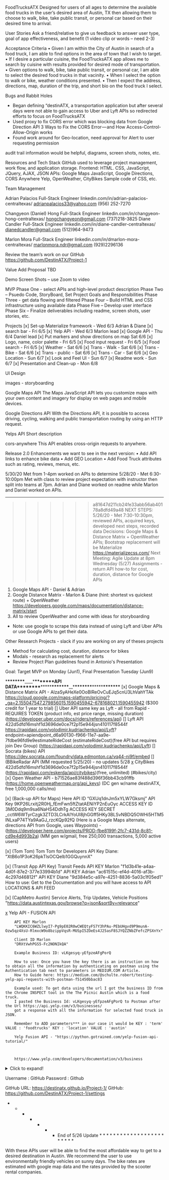 FoodTrucksATX
Designed for users of all ages to determine the available food trucks in the user’s desired area of Austin, TX then allowing them to choose to walk, bike, take public transit, or personal car based on their desired time to arrival.

User Stories
Ask a friend/relative to give us feedback to answer user type, goal of app effectiveness, and benefit (1 video clip or words – need 2-3)

Acceptance Criteria
• Given I am within the City of Austin in search of a food truck, I am able to find options in the area of town that I wish to target.
• If I desire a particular cuisine, the FoodTrucksATX app allows me to search by cuisine with results provided for desired mode of transportation.
• Given options to walk, bike, take public transit, or personal car, I am able to select the desired food trucks in that vacinity.
• When I select the option to walk or bike, weather conditions presented.
• Then I expect the address, directions, map, duration of the trip, and short bio on the food truck I select.

Bugs and Rabbit Holes

- Began defining “destinATX, a transportation application but after several days were not able to gain access to Uber and Lyft APIs so redirected efforts to focus on FoodTrucksATX
- Used proxy to fix CORS error which was blocking data from Google Direction API
  3 Ways to Fix the CORS Error — and How Access-Control-Allow-Origin works
- Found work around for Geo-location, need approval for Alert to user requesting permission

audit trail information would be helpful, diagrams, screen shots, notes, etc.

Resources and Tech Stack
GitHub used to leverage project management, work flow, and application storage.
Frontend: HTML. CSS, JavaScript, JQuery, AJAX, JSON
APIs: Google Maps JavaScript, Google Directions, CORS Anywhere Yelp, OpenWeather, CityBikes
Sample code of CSS, etc.

Team Management

Adrian Palacios
Full-Stack Engineer
linkedin.com/in/adrian-palacios-centraltexas/
adrianpalacios33@yahoo.com (956) 252-7270

Changyeon (Daniel) Hong
Full-Stack Engineer
linkedin.com/in/changyeon-hong-centraltexas/
hongchangyeon@gmail.com (737)218-3825
Diane Candler
Full-Stack Engineer
linkedin.com/in/diane-candler-centraltexas/
dianedcandler@gmail.com (512)964-9473

Marlon Mora
Full-Stack Engineer
linkedin.com/in/dmarlon-mora-centraltexas/
marlonmora.ndr@gmail.com (929)2296136

Review the team’s work on our GitHub https://github.com/DestinATX/Project-1

Value Add Proposal
TBD

Demo
Screen Shots – use Zoom to video

MVP
Phase One - select APIs and high-level product description
Phase Two – Psuedo Code, StoryBoard, Set Project Goals and Responsibilities
Phase Three - get data flowing and filtered
Phase Four – Build HTML and CSS infrastructure using available data
Phase Five – Develop user interface
Phase Six – Finalize deliverables including readme, screen shots, user stories, etc.

Projects
[x] Set-up Materialize framework - Wed 6/3  Adrian & Diane
[x] search bar - Fri 6/5 
[x] Yelp API - Wed 6/3 Marlon lead
[x] Google API - Thu 6/4 Daniel lead
[x]  Put markers and show directions on map Sat 6/6
[x]  Logo, name, color palette - Fri 6/5
[x]  Food input request - Fri 6/5
[x]  Food search - Fri 6/5
[x]  Weather - Sat 6/6
[x]  Trans - Walk - Sat 6/6
[x]  Trans - Bike - Sat 6/6
[x]  Trans - public - Sat 6/6
[x]  Trans - Car - Sat 6/6
[x] Geo Location - Sun 6/7
[x]  Look and Feel UI - Sun 6/7
[x]  Readme work - Sun 6/7
[x]  Presentation and Clean-up - Mon 6/8 




UI Design

images - storyboarding

Google Maps API
The Maps JavaScript API lets you customize maps with your own content and imagery for display on web pages and mobile devices.

Google Directions API
With the Directions API, it is possible to access driving, cycling, walking and public transportation routing by using an HTTP request.

Yelps API
Short description

cors-anywhere
This API enables cross-origin requests to anywhere.

Release 2.0
Enhancements we want to see in the next version:
• Add API links to enhance bike data
• Add GEO Location
• Add Food Truck attributes such as rating, reviews, menus, etc.

5/30/20 Met from 1-4pm worked on APIs to determine
5/28/20 - Met 6:30-10:00pm
Met with class to review project expectation with instructor then split into teams at 7pm.
Adrian and Diane worked on readme while Marlon and Daniel worked on APIs.

---

> > > > > > > a81647d211cb24fe33abb56ab40178a8dfd49a48
> > > > > > > NEXT STEPS:
> > > > > > > 5/26/20 - Met 7:30-10:30pm, reviewed APIs, acquired keys, developed next steps, recorded data
> > > > > > > Decisions: Google Maps & Distance Matrix + OpenWeather APIs; Bootstrap replacement will be Materialize https://materializecss.com/
> > > > > > > Next Meeting: Agile Update at 8pm Wednesday (5/27)
> > > > > > > Assignments - return API how-to for cost, duration, distance for Google APIs

1.  Google Maps API - Daniel & Adrian
2.  Google Distance Matrix - Marlon & Diane (hint: shortest vs quickest route) + OpenWeather
    https://developers.google.com/maps/documentation/distance-matrix/start
3.  All to review OpenWeather and come with ideas for storyboarding

- Note: use google to scrape this data instead of using Lyft and Uber APIs or use Google APIs to get their data.

Other Research Projects - slack if you are working on any of theses projects

- Method for calculating cost, duration, distance for bikes
- Modals - research as replacement for alerts
- Review Project Plan guidelines found in Antonio's Presentation

Goal: Target MVP on Monday (Jun1), Final Presentation Tuesday (Jun9)

\***\*\*\*\*\*\*\***\_\_\_\_\***\*\*\*\*\*\*\***API DATA\***\*\*\*\*\*\*\***\*\*\*\*\***\*\*\*\*\*\*\***\_\_\***\*\*\*\*\*\*\***\*\*\*\*\***\*\*\*\*\*\*\***
[x] Google Maps & Distance Matrix API - AIzaSyAHeXe0OoBIReOvCuEJq5cnU3LhVahYTAk
https://cloud.google.com/maps-platform/pricing/?_ga=2.155047547.279856015.1590455942-678168021.1590455942
(\$300 credit for 1 year to trial)
[] Uber API same key as Lyft - all from Rapid - REQUIRES TOKEN
(product info, est price range, missing duration)
(https://developer.uber.com/docs/riders/references/api)
[] Lyft API 422d5dfd16mshf1d3696de0ce7f2p15e944jsn410117f8544f
https://rapidapi.com/volodimir.kudriachenko/api/Lyft? endpoint=apiendpoint_d6a90130-f966-11e7-aa9e-7fdbe96fd9e9estimateRideCost
(estimateRideCost)(free API but requires join Dev Group)
(https://rapidapi.com/volodimir.kudriachenko/api/Lyft)
[] Socrata (bikes) API
https://dev.socrata.com/foundry/data.edmonton.ca/vq44-ni9f/embed
[] (BBikeRadar API (MM requested 5/25/20) - no updates 5/28
[x](Back-up) CityBikes 422d5dfd16mshf1d3696de0ce7f2p15e944jsn410117f8544f
(https://rapidapi.com/eskerda/api/citybikes)(free, unlimited) (#bikes/city)
[x] Open Weather API - b71526ae83f488d396f36bb43cb91ffb
(https://home.openweathermap.org/api_keys)
(DC gen w/name destinATX, free 1,000,000 calls/mo)

[x] (Back-up API for Maps) Here API ID “GXUq1dnJm5xYLW7Gksmj”
API Key 9KP26Lrxitj2R0Hj_fEmFwn5ftZtatAENiYP2nEuOyc
ACCESS KEY ID 3M0Ddq9m9sa6NaHS4DdhTg
ACCESS KEY SECRET \_cctW6WTyrCzgk3ZTD3LCrkAIYoUI8jhGGff5HKy3BLSvNBDQ5OWHi5HTM5lNLxaP74TYa9AaGJ_rzcKQp92fQ
(Here is a Google Maps alternate, directions API from Google, uses Waypoints) -
(https://developer.here.com/projects/PROD-fbe8199f-2fc7-431d-8c81-cd9e4d993b2a)
(MM gen w/gmail, free 250,000 transactions, 5,000 active users)

[x] (Tom Tom) Tom Tom for Developers API Key Diane: "XtB6o1P3oK26pkTlsOCQelb1GGQuynnX"

[x] (Transit App API Key) Transit Feeds API KEY Marlon "f1d3b41e-a4aa-4d0f-87e2-377e33994b1d"
API KEY Adrian "ac61515c-ef4d-4016-af3b-4c297d46812f"
API KEY Diane "9d384e5c-a97e-4251-8836-5a03c1f05ed1"
How to use: Get to the Documentation and you will have access to API LOCATIONS & API FEED

[x] (CapMetro Austin) Service Alerts, Trip Updates, Vehicle Positions "https://data.austintexas.gov/browse?q=json&sortBy=relevance"

[x](YELP) Yelp API - FUSION API

        API KEY Marlon
        "LWQKKIC6WZLlwyI7-Pg9pE02R0wCWEQtyFS7Y3hPAu-PEbUHgvd9P9munA-Ozw5qz4XsU-RlmxcW9o8bzippVqsR-MUSpI5ZOeEs4J25asF8SJYQZZNbZFefcZPSXnYx"

        Client ID Marlon
        "DRXtVwhPGS5-Fc2NONIkQA"

        Example Business ID: vLKgesyq-yEfpzeAFgPorQ

        How to use: Once you have the key there is an instruction on how to obtain all the information by authenticating on postman using the Authentication tab next to parameters in MEDIUM.COM Article.
        How to Guide here: https://medium.com/@schulte.robert/testing-yelp-api-requests-with-postman-f51450bbac83

        Example used: To get data using the url I got the business ID from the Chrome INSPECT tool in the The Picnic Austin which is a food truck.
        I pasted the Business Id: vLKgesyq-yEfpzeAFgPorQ to Postman after the Url https://api.yelp.com/v3/businesses/
        got a response with all the information for selected food truck in JSON.

        Remember to ADD parameters*** in our case it would be KEY : 'term' VALUE : 'foodtrucks' KEY : 'location' VALUE : 'austin'

        Yelp Fusion API - "https://python.gotrained.com/yelp-fusion-api-tutorial/"



        https://www.yelp.com/developers/documentation/v3/business

<details>
  <summary>Click to expand!</summary>
  
  ## Heading
  1. list 
  2. list
     * With some
     * Sub bullets
</details>

Username : GitHub
Password : Github

GitHub URL: https://destinatx.github.io/Project-1/
GitHub: https://github.com/DestinATX/Project-1/settings

- - - - - - - End of 5/26 Update \* \* \* \* \* \* \* \* \* \* \* \* \* \* \* \* \* \* \* \* \* \* \* \*

With these APIs user will be able to find the most affordable way to get to a desired destination in Austin.
We recommend the user to use environmentally friendly vehicles on sunny days.
The bike rates are estimated with google map data and the rates provided by the scooter rental companies.
